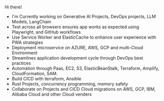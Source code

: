 Hi there!

- I'm Currently working on Generative AI Projects, DevOps projects, LLM Models, LangChain
- Test across all browsers ensures app works as expected using Playwright, and GitHub workflows
- Use Service Worker and ElasticCache to enhance user experience with PWA strategies
- Deployment microservice on AZURE, AWS, GCP and multi-Cloud Environment
- Streamlines application development cycle through DevOps best practices
- Automation through Paas, EC2, S3, ElasticBeanStalk, Terraform, Amplify, CloudFormation, SAM.
- Build CICD with terraform, Ansible 
- Rust Projects, concurrency programming, memory safety
- Collaborate on Projects and CICD Cloud migrations on AWS, GCP, IBM, Alibaba Cloud and other Cloud venders


<!--
**sierratrading/sierratrading** is a ✨ _special_ ✨ repository because its `README.md` (this file) appears on your GitHub profile.

